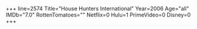 +++
line=2574
Title="House Hunters International"
Year=2006
Age="all"
IMDb="7.0"
RottenTomatoes=""
Netflix=0
Hulu=1
PrimeVideo=0
Disney=0
+++

